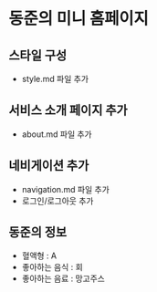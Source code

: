 # 동준의 미니 홈페이지

## 스타일 구성
- style.md 파일 추가


## 서비스 소개 페이지 추가
- about.md 파일 추가

## 네비게이션 추가
- navigation.md 파일 추가
- 로그인/로그아웃 추가

## 동준의 정보
- 혈액형 : A
- 좋아하는 음식 : 회
- 좋아하는 음료 : 망고주스